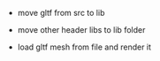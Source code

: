 - move gltf from src to lib
- move other header libs to lib folder

- load gltf mesh from file and render it